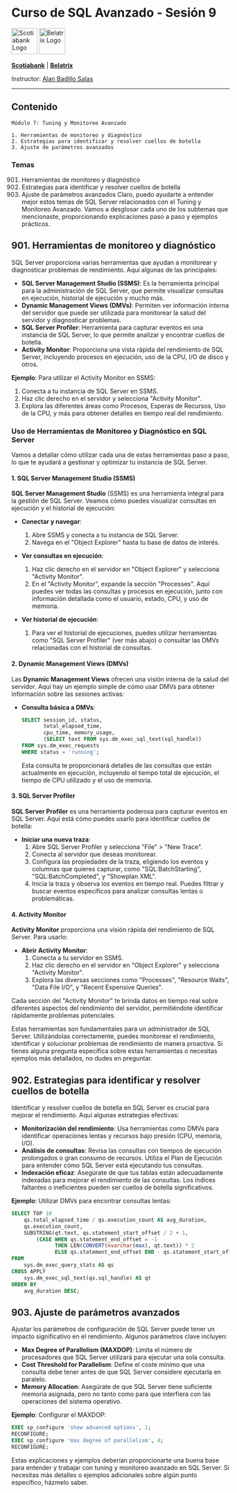 # Curso de SQL Avanzado - Sesión 9

<img src="https://amei.mx/wp-content/uploads/2016/08/Scotiabank-logo.jpg" alt="Scotiabank Logo" height="60">
<img src="https://www.belatrix.com/wp-content/uploads/2023/08/belatrix-logosweb-1.png" alt="Belatrix Logo" height="60">

**[Scotiabank](https://www.scotiabank.com.mx)** | **[Belatrix](https://www.belatrix.com)**

Instructor: [Alan Badillo Salas](alan@nomadacode.com)

---

## Contenido

    Módulo 7: Tuning y Monitoreo Avanzado

    1. Herramientas de monitoreo y diagnóstico
    2. Estrategias para identificar y resolver cuellos de botella
    3. Ajuste de parámetros avanzados

### Temas

901. Herramientas de monitoreo y diagnóstico
902. Estrategias para identificar y resolver cuellos de botella
903. Ajuste de parámetros avanzados
Claro, puedo ayudarte a entender mejor estos temas de SQL Server relacionados con el Tuning y Monitoreo Avanzado. Vamos a desglosar cada uno de los subtemas que mencionaste, proporcionando explicaciones paso a paso y ejemplos prácticos.

## 901. Herramientas de monitoreo y diagnóstico

SQL Server proporciona varias herramientas que ayudan a monitorear y diagnosticar problemas de rendimiento. Aquí algunas de las principales:

- **SQL Server Management Studio (SSMS)**: Es la herramienta principal para la administración de SQL Server, que permite visualizar consultas en ejecución, historial de ejecución y mucho más.
- **Dynamic Management Views (DMVs)**: Permiten ver información interna del servidor que puede ser utilizada para monitorear la salud del servidor y diagnosticar problemas.
- **SQL Server Profiler**: Herramienta para capturar eventos en una instancia de SQL Server, lo que permite analizar y encontrar cuellos de botella.
- **Activity Monitor**: Proporciona una vista rápida del rendimiento de SQL Server, incluyendo procesos en ejecución, uso de la CPU, I/O de disco y otros.

**Ejemplo**: Para utilizar el Activity Monitor en SSMS:

1. Conecta a tu instancia de SQL Server en SSMS.
2. Haz clic derecho en el servidor y selecciona "Activity Monitor".
3. Explora las diferentes áreas como Procesos, Esperas de Recursos, Uso de la CPU, y más para obtener detalles en tiempo real del rendimiento.

### Uso de Herramientas de Monitoreo y Diagnóstico en SQL Server

Vamos a detallar cómo utilizar cada una de estas herramientas paso a paso, lo que te ayudará a gestionar y optimizar tu instancia de SQL Server.

#### 1. SQL Server Management Studio (SSMS)

**SQL Server Management Studio** (SSMS) es una herramienta integral para la gestión de SQL Server. Veamos cómo puedes visualizar consultas en ejecución y el historial de ejecución:

- **Conectar y navegar**:
  1. Abre SSMS y conecta a tu instancia de SQL Server.
  2. Navega en el "Object Explorer" hasta tu base de datos de interés.

- **Ver consultas en ejecución**:
  1. Haz clic derecho en el servidor en "Object Explorer" y selecciona "Activity Monitor".
  2. En el "Activity Monitor", expande la sección "Processes". Aquí puedes ver todas las consultas y procesos en ejecución, junto con información detallada como el usuario, estado, CPU, y uso de memoria.

- **Ver historial de ejecución**:
  1. Para ver el historial de ejecuciones, puedes utilizar herramientas como "SQL Server Profiler" (ver más abajo) o consultar las DMVs relacionadas con el historial de consultas.

#### 2. Dynamic Management Views (DMVs)

Las **Dynamic Management Views** ofrecen una visión interna de la salud del servidor. Aquí hay un ejemplo simple de cómo usar DMVs para obtener información sobre las sesiones activas:

- **Consulta básica a DMVs**:
  ```sql
  SELECT session_id, status, 
         total_elapsed_time, 
         cpu_time, memory_usage, 
         (SELECT text FROM sys.dm_exec_sql_text(sql_handle))
  FROM sys.dm_exec_requests
  WHERE status = 'running';
  ```

  Esta consulta te proporcionará detalles de las consultas que están actualmente en ejecución, incluyendo el tiempo total de ejecución, el tiempo de CPU utilizado y el uso de memoria.

#### 3. SQL Server Profiler

**SQL Server Profiler** es una herramienta poderosa para capturar eventos en SQL Server. Aquí está cómo puedes usarlo para identificar cuellos de botella:

- **Iniciar una nueva traza**:
  1. Abre SQL Server Profiler y selecciona "File" > "New Trace".
  2. Conecta al servidor que deseas monitorear.
  3. Configura las propiedades de la traza, eligiendo los eventos y columnas que quieres capturar, como "SQL:BatchStarting", "SQL:BatchCompleted", y "Showplan XML".
  4. Inicia la traza y observa los eventos en tiempo real. Puedes filtrar y buscar eventos específicos para analizar consultas lentas o problemáticas.

#### 4. Activity Monitor

**Activity Monitor** proporciona una visión rápida del rendimiento de SQL Server. Para usarlo:

- **Abrir Activity Monitor**:
  1. Conecta a tu servidor en SSMS.
  2. Haz clic derecho en el servidor en "Object Explorer" y selecciona "Activity Monitor".
  3. Explora las diversas secciones como "Processes", "Resource Waits", "Data File I/O", y "Recent Expensive Queries".

Cada sección del "Activity Monitor" te brinda datos en tiempo real sobre diferentes aspectos del rendimiento del servidor, permitiéndote identificar rápidamente problemas potenciales.

Estas herramientas son fundamentales para un administrador de SQL Server. Utilizándolas correctamente, puedes monitorear el rendimiento, identificar y solucionar problemas de rendimiento de manera proactiva. Si tienes alguna pregunta específica sobre estas herramientas o necesitas ejemplos más detallados, no dudes en preguntar.

## 902. Estrategias para identificar y resolver cuellos de botella

Identificar y resolver cuellos de botella en SQL Server es crucial para mejorar el rendimiento. Aquí algunas estrategias efectivas:

- **Monitorización del rendimiento**: Usa herramientas como DMVs para identificar operaciones lentas y recursos bajo presión (CPU, memoria, I/O).
- **Análisis de consultas**: Revisa las consultas con tiempos de ejecución prolongados o gran consumo de recursos. Utiliza el Plan de Ejecución para entender cómo SQL Server está ejecutando tus consultas.
- **Indexación eficaz**: Asegúrate de que tus tablas están adecuadamente indexadas para mejorar el rendimiento de las consultas. Los índices faltantes o ineficientes pueden ser cuellos de botella significativos.

**Ejemplo**: Utilizar DMVs para encontrar consultas lentas:

```sql
SELECT TOP 10
    qs.total_elapsed_time / qs.execution_count AS avg_duration,
    qs.execution_count,
    SUBSTRING(qt.text, qs.statement_start_offset / 2 + 1, 
        (CASE WHEN qs.statement_end_offset = -1 
              THEN LEN(CONVERT(nvarchar(max), qt.text)) * 2 
              ELSE qs.statement_end_offset END - qs.statement_start_offset) / 2) AS statement_text
FROM
    sys.dm_exec_query_stats AS qs
CROSS APPLY
    sys.dm_exec_sql_text(qs.sql_handle) AS qt
ORDER BY
    avg_duration DESC;
```

## 903. Ajuste de parámetros avanzados

Ajustar los parámetros de configuración de SQL Server puede tener un impacto significativo en el rendimiento. Algunos parámetros clave incluyen:

- **Max Degree of Parallelism (MAXDOP)**: Limita el número de procesadores que SQL Server utilizará para ejecutar una sola consulta.
- **Cost Threshold for Parallelism**: Define el coste mínimo que una consulta debe tener antes de que SQL Server considere ejecutarla en paralelo.
- **Memory Allocation**: Asegúrate de que SQL Server tiene suficiente memoria asignada, pero no tanto como para que interfiera con las operaciones del sistema operativo.

**Ejemplo**: Configurar el MAXDOP:

```sql
EXEC sp_configure 'show advanced options', 1;
RECONFIGURE;
EXEC sp_configure 'max degree of parallelism', 4;
RECONFIGURE;
```

Estas explicaciones y ejemplos deberían proporcionarte una buena base para entender y trabajar con tuning y monitoreo avanzado en SQL Server. Si necesitas más detalles o ejemplos adicionales sobre algún punto específico, házmelo saber.